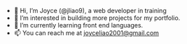 - 👋 Hi, I’m Joyce (@jliao9), a web developer in training
- 👀 I’m interested in building more projects for my portfolio.
- 🌱 I’m currently learning front end languages.
- 📫 You can reach me at joyceliao2001@gmail.com

<!---
jliao9/jliao9 is a ✨ special ✨ repository because its `README.md` (this file) appears on your GitHub profile.
You can click the Preview link to take a look at your changes.
--->
